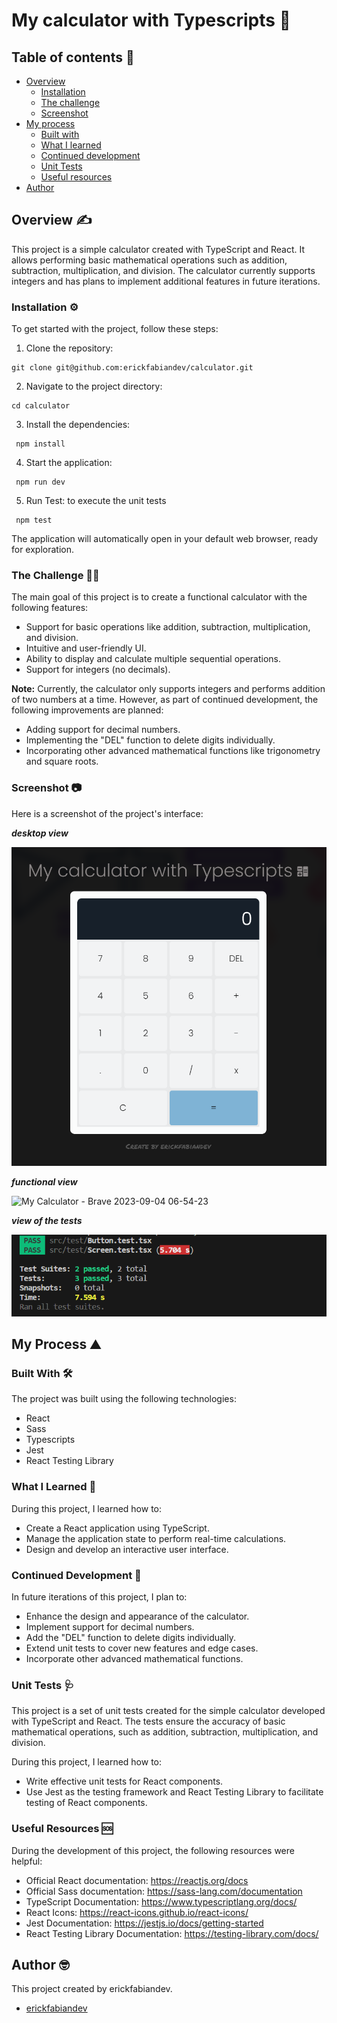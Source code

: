 # My calculator with Typescripts 🚀  
## Table of contents :page_facing_up:
- [Overview](#overview)
  - [Installation](#Installation)  
  - [The challenge](#the-challenge)
  - [Screenshot](#screenshot)
- [My process](#my-process)
  - [Built with](#built-with)
  - [What I learned](#what-i-learned)
  - [Continued development](#continued-development)
  - [Unit Tests](#unit-tests)
  - [Useful resources](#useful-resources)
- [Author](#author)

## Overview :writing_hand:
This project is a simple calculator created with TypeScript and React. It allows performing basic mathematical operations such as addition, subtraction, multiplication, and division. The calculator currently supports integers and has plans to implement additional features in future iterations.

### Installation :gear:
To get started with the project, follow these steps:

1. Clone the repository:
```shell
git clone git@github.com:erickfabiandev/calculator.git
  ```
2. Navigate to the project directory:
```shell
cd calculator
 ```
3. Install the dependencies: 
```shell
 npm install
 ```
4. Start the application: 
```shell
 npm run dev
  ```
5. Run Test: to execute the unit tests
```shell
 npm test
  ```

The application will automatically open in your default web browser, ready for exploration.

### The Challenge :weight_lifting_man:
The main goal of this project is to create a functional calculator with the following features:

- Support for basic operations like addition, subtraction, multiplication, and division.
- Intuitive and user-friendly UI.
- Ability to display and calculate multiple sequential operations.
- Support for integers (no decimals).

**Note:** Currently, the calculator only supports integers and performs addition of two numbers at a time. However, as part of continued development, the following improvements are planned:

- Adding support for decimal numbers.
- Implementing the "DEL" function to delete digits individually.
- Incorporating other advanced mathematical functions like trigonometry and square roots.

### Screenshot 📷 
Here is a screenshot of the project's interface:

***desktop view***

![Alt text](./src/assets/image.png)

***functional view***

![My Calculator - Brave 2023-09-04 06-54-23](https://github.com/erickfabiandev/calculator/assets/109047392/8b29c208-329c-4abf-8f23-4d3c65ac9861)


***view of the tests***

![Alt text](./src/assets/image-1.png)


## My Process :mountain:

### Built With :hammer_and_wrench:
The project was built using the following technologies:

* React
* Sass
* Typescripts
* Jest
* React Testing Library

### What I Learned :microscope:
During this project, I learned how to:

- Create a React application using TypeScript.
- Manage the application state to perform real-time calculations.
- Design and develop an interactive user interface.

### Continued Development :briefcase:
In future iterations of this project, I plan to:

- Enhance the design and appearance of the calculator.
- Implement support for decimal numbers.
- Add the "DEL" function to delete digits individually.
- Extend unit tests to cover new features and edge cases.
- Incorporate other advanced mathematical functions.

### Unit Tests :stethoscope:
This project is a set of unit tests created for the simple calculator developed with TypeScript and React. The tests ensure the accuracy of basic mathematical operations, such as addition, subtraction, multiplication, and division.

During this project, I learned how to:

- Write effective unit tests for React components.
- Use Jest as the testing framework and React Testing Library to facilitate testing of React components.


### Useful Resources :sos:
During the development of this project, the following resources were helpful:

* Official React documentation: https://reactjs.org/docs
* Official Sass documentation: https://sass-lang.com/documentation
* TypeScript Documentation: https://www.typescriptlang.org/docs/
* React Icons: https://react-icons.github.io/react-icons/
* Jest Documentation: https://jestjs.io/docs/getting-started
* React Testing Library Documentation: https://testing-library.com/docs/

## Author :nerd_face:

This project created by erickfabiandev.
- [erickfabiandev](https://www.erickfabiandev.com/)
